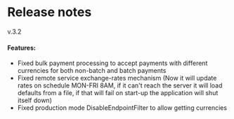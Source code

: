 # Release notes
v.3.2
#### Features:
* Fixed bulk payment processing to accept payments with different currencies for both non-batch and batch payments
* Fixed remote service exchange-rates mechanism (Now it will update rates on schedule MON-FRI 8AM, if it can't reach the server it will load defaults from a file, if that will fail on start-up the application will shut itself down)
* Fixed production mode DisableEndpointFilter to allow getting currencies